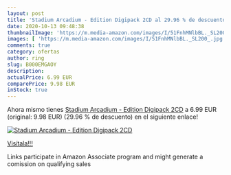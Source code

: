 ```yaml
---
layout: post
title: 'Stadium Arcadium - Edition Digipack 2CD al 29.96 % de descuento'
date: 2020-10-13 09:48:38
thumbnailImage: 'https://m.media-amazon.com/images/I/51FnhMNlbBL._SL200_.jpg'
images: [ 'https://m.media-amazon.com/images/I/51FnhMNlbBL._SL200_.jpg' ]
comments: true
category: ofertas
author: ring
slug: B000EMGAOY
description:
actualPrice: 6.99 EUR
comparePrice: 9.98 EUR
inStock: true
---
```


Ahora mismo tienes [Stadium Arcadium - Edition Digipack 2CD](https://www.amazon.fr/dp/B000EMGAOY/?tag=tolees0d-21) a 6.99 EUR (original: 9.98 EUR) (29.96 %  de descuento) en el siguiente enlace!

[![Stadium Arcadium - Edition Digipack 2CD](https://m.media-amazon.com/images/I/51FnhMNlbBL._SL200_.jpg)](https://www.amazon.fr/dp/B000EMGAOY/?tag=tolees0d-21)

[Visítala!!!](https://www.amazon.fr/dp/B000EMGAOY/?tag=tolees0d-21)

Links participate in Amazon Associate program and might generate a comission on qualifying sales
